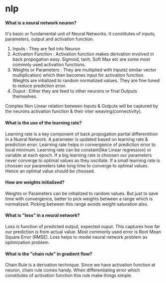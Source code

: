 # nlp
#### What is a neural network neuron?

It's basic or fundamental unit of Neural Networks. It constitutes of inputs, parameters, output and activation function.
1. Inputs : They are fed into Neuron
2. Activation Function : Activation function makes derivation involved in back propogation easy. Sigmoid, tanh, Soft Max etc are some most commnly used activation functions. 
3. Weights or Parameters : They are multiplied with Inputs( similar vector multiplication) which then becomes input for activation function. Weights are intialized to random normalized values. They are fine tuned to reduce prediction error.
4. Ouput : Either they are feed to other neurons or final Outputs themselves.

Complex Non Linear relation between Inputs & Outputs will be captured by the neurons activation function & their inter weaving(connectivity). 
 

#### What is the use of the learning rate?

Learning rate is a key component of back propogation partial differentition in a Nueral Network. A parameter is updated based on learning rate & prediction error. Learning rate helps in convergence of prediction error to local minimum. Learning rate can be constant(like Linear regression) or variable at each epoch. If a big learning rate is choosen our parameters never converge to optimal values as they oscillate. If a small learning rate is choosen our parameters take long time to converge to optimal values. Hence an optimal value should be choosed. 

#### How are weights initialized?

Weights or Parameters can be initialized to random values. But just to save time with convergence, better to pick weights between a range which is normalized. Picking between this range avoids weight saturation also. 

#### What is "loss" in a neural network?

Loss is function of predicted output, expected ouput. This captures how far our prediction is from actual value. Most commonly used error is Root Mean Square Error (RMSE). Loss helps to model neural network problem as optimization problem. 

#### What is the "chain rule" in gradient flow?

Chain Rule is a derivation technique. Since we have activation function at neuron, chain rule comes handy. When differentiating error which constitutes of activation function this rule make things simple.  
